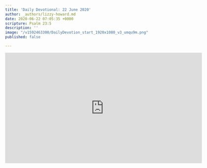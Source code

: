 ```yaml
---
title: 'Daily Devotional: 22 June 2020'
author: _authors/lizzy-howard.md
date: 2020-06-22 07:05:35 +0000
scripture: Psalm 23:5
description: ''
image: "/v1592463300/DailyDevotion_start_1920x1080_v3_umqu9m.png"
published: false

---
```

<iframe src="https://player.vimeo.com/video/431282550" width="640" height="360" frameborder="0" allow="autoplay; fullscreen" allowfullscreen></iframe>